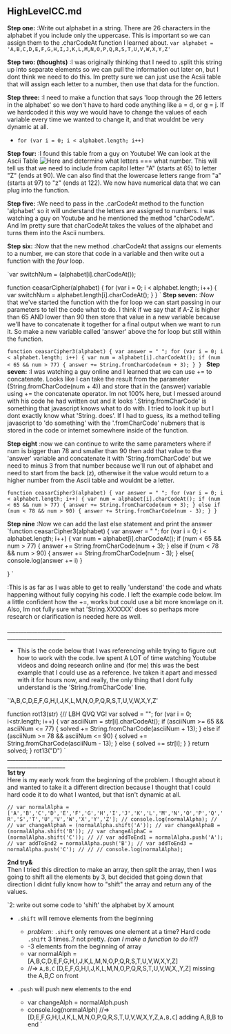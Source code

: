 
## HighLevelCC.md

**Step one:**
  :Write out alphabet in a string.
    There are 26 characters in the alphabet if you include only the uppercase. This is important so we can assign them to the .charCodeAt function I learned about.
    `var alphabet = 'A,B,C,D,E,F,G,H,I,J,K,L,M,N,O,P,Q,R,S,T,U,V,W,X,Y,Z'`

**Step two: (thoughts)**
    :I was originally thinking that I need to .split this string up into separate elements so we can pull the information out later on, but I dont think we need to do this.  Im pretty sure we can just use the Acsii table that will assign each letter to a number, then use that data for the function.  


**Step three:**
:I need to make a function that says 'loop through the 26 letters in the alphabet' so we don't have to hard code anything like a = d, or g = j.  If we hardcoded it this way we would have to change the values of each variable every time we wanted to change it, and that wouldnt be very dynamic at all.

  - `for (var i = 0; i < alphabet.length; i++)`

**Step four:**
:I found this table from a guy on Youtube! We can look at the Ascii Table ![Here](http://www.asciitable.com/) and determine what letters === what number.
This will tell us that we need to include from capitol letter "A" (starts at 65) to letter "Z" (ends at 90). We can also find that the lowercase letters range from "a" (starts at 97) to "z" (ends at 122).  We now have numerical data that we can plug into the function.



**Step five:**
:We need to pass in the .carCodeAt method to the function 'alphabet' so it will understand the letters are assigned to numbers.
I was watching a guy on Youtube and he mentioned the method "charCodeAt". And Im pretty sure that charCodeAt takes the values of the alphabet and turns them into the Ascii numbers.



**Step six:**
:Now that the new method .charCodeAt that assigns our elements to a number, we can store that code in a variable and then write out a function with the _four_ loop.

`var switchNum = (alphabet[i].charCodeAt());

function ceasarCipher(alphabet) {
  for (var i = 0; i < alphabet.length; i++) {
    var switchNum = alphabet.length[i].charCodeAt();
  }
}
`
**Step seven:**
:Now that we've started the function with the for loop we can start passing in our parameters to tell the code what to do. I think if we say that if A-Z is higher than 65 AND lower than 90 then store that value in a new variable because we'll have to concatenate it together for a final output when we want to run it. So make a new variable called 'answer' above the for loop but still within the function.

`function ceasarCipher3(alphabet) {
  var answer = " ";
  for (var i = 0; i < alphabet.length; i++) {
    var num = alphabet[i].charCodeAt();
    if (num < 65 && num > 77) {
      answer += String.fromCharCode(num + 3);
    }
  }
`
**Step seven:**
:I was watching a guy online and I learned that we can use += to concatenate. Looks like I can take the result from the parameter (String.fromCharCode(num + 4)) and store that in the (answer) variable using += the concatenate operator.
Im not 100% here, but I messed around with his code he had written out and it looks '.String.fromCharCode' is something that javascript knows what to do with.  I tried to look it up but I dont exactly know what 'String. does'. If I had to guess, its a method telling javascript to 'do something' with the '.fromCharCode' nubmers that is stored in the code or internet somewhere inside of the function.

**Step eight**
:now we can continue to write the same parameters where if num is bigger than 78 and smaller than 90 then add that value to the 'answer' variable and concatenate it with 'String.fromCharCode' but we need to minus 3 from that number because we'll run out of alphabet and need to start from the back (z), otherwise it the value would return to a higher number from the Ascii table and wouldnt be a letter.

`function ceasarCipher3(alphabet) {
  var answer = " ";
  for (var i = 0; i < alphabet.length; i++) {
    var num = alphabet[i].charCodeAt();
    if (num < 65 && num > 77) {
      answer += String.fromCharCode(num + 3);
    } else if (num < 78 && num > 90) {
      answer += String.fromCharCode(num - 3);
    }
  }
`

**Step nine**
:Now we can add the last else statement and print the answer
`function ceasarCipher3(alphabet) {
  var answer = " ";
  for (var i = 0; i < alphabet.length; i++) {
    var num = alphabet[i].charCodeAt();
    if (num < 65 && num > 77) {
      answer += String.fromCharCode(num + 3);
    } else if (num < 78 && num > 90) {
      answer += String.fromCharCode(num - 3);
    } else{
      console.log(answer += i)
  }

}
`



:This is as far as I was able to get to really 'understand' the code and whats happening without fully copying his code. I left the example code below. Im a little confident how the +=, works but could use a bit more knowlage on it. Also, Im not fully sure what 'String.XXXXXX' does so perhaps more research or clarification is needed here as well.

___________________________________________________________________________________________________ <br>
- This is the code below that I was referencing while trying to figure out how to work with the code. Ive spent A LOT of time watching Youtube videos and doing research online and (for me) this was the best example that I could use as a reference. Ive taken it apart and messed with it for hours now, and really, the only thing that I dont fully understand is the 'String.fromCharCode' line.

`'A,B,C,D,E,F,G,H,I,J,K,L,M,N,O,P,Q,R,S,T,U,V,W,X,Y,Z'

function rot13(str) {// LBH QVQ VG!
  var solved = "";
  for (var i = 0; i<str.length; i++) {
    var asciiNum = str[i].charCodeAt();
    if (asciiNum >= 65 && asciiNum <= 77) {
      solved += String.fromCharCode(asciiNum + 13);
    } else if (asciiNum >= 78 && asciiNum <= 90) {
      solved += String.fromCharCode(asciiNum - 13);
    } else {
      solved += str[i];
    }
  }
  return solved;
  }
  rot13("D")
`
___________________________________________________________________________________________________ <br>
**1st try**<br>
Here is my early work from the beginning of the problem. I thought about it and wanted to take it a different direction because I thought that I could hard code it to do what I wanted, but that isn't dynamic at all.

`// var normalAlpha = ['A','B','C','D','E','F','G','H','I','J','K','L','M','N','O','P','Q','R','S','T','U','V','W','X','Y','Z'];
// console.log(normalAlpha);
//
// var changeAlphaA = (normalAlpha.shift('A'));
// var changeAlphaB = (normalAlpha.shift('B'));
// var changeAlphaC = (normalAlpha.shift('C'));
//
// var addToEnd1 = normalAlpha.push('A');
// var addToEnd2 = normalAlpha.push('B');
// var addToEnd3 = normalAlpha.push('C');
//
//
// console.log(normalAlpha);
`

**2nd try&** <br>
Then I tried this direction to make an array, then split the array, then I was going to shift all the elements by 3, but decided that going down that direction I didnt fully know how to "shift" the array and return any of the values.

`2: write out some code to 'shift' the alphabet by X amount
  - `.shift` will remove elements from the beginning
    - *problem*: `.shift` only removes one element at a time? Hard code `.shift` 3 times..? not pretty.  *(can I make a function to do it?)*
    - -3 elements from the beginning of array
    - var normalAlph = [A,B,C,D,E,F,G,H,I,J,K,L,M,N,O,P,Q,R,S,T,U,V,W,X,Y,Z]
    - //=> `A,B,C` [D,E,F,G,H,I,J,K,L,M,N,O,P,Q,R,S,T,U,V,W,X,,Y,Z] missing the A,B,C on front

  - `.push` will push new elements to the end
    - var changeAlph = normalAlph.push
    - console.log(normalAlph)
      //=>[D,E,F,G,H,I,J,K,L,M,N,O,P,Q,R,S,T,U,V,W,X,Y,Z,`A,B,C`] adding A,B,B to end
      `
